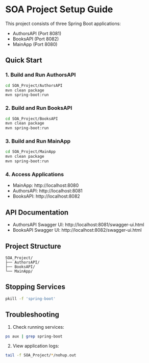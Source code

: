 # SOA Project Setup Guide

This project consists of three Spring Boot applications:
- AuthorsAPI (Port 8081)
- BooksAPI (Port 8082) 
- MainApp (Port 8080)

## Quick Start

### 1. Build and Run AuthorsAPI
```bash
cd SOA_Project/AuthorsAPI
mvn clean package
mvn spring-boot:run
```

### 2. Build and Run BooksAPI
```bash
cd SOA_Project/BooksAPI  
mvn clean package
mvn spring-boot:run
```

### 3. Build and Run MainApp
```bash
cd SOA_Project/MainApp
mvn clean package
mvn spring-boot:run
```

### 4. Access Applications
- MainApp: http://localhost:8080
- AuthorsAPI: http://localhost:8081
- BooksAPI: http://localhost:8082

## API Documentation
- AuthorsAPI Swagger UI: http://localhost:8081/swagger-ui.html
- BooksAPI Swagger UI: http://localhost:8082/swagger-ui.html

## Project Structure
```
SOA_Project/
├── AuthorsAPI/
├── BooksAPI/
└── MainApp/
```

## Stopping Services
```bash
pkill -f 'spring-boot'
```

## Troubleshooting
1. Check running services:
```bash
ps aux | grep spring-boot
```
2. View application logs:
```bash
tail -f SOA_Project/*/nohup.out
```
